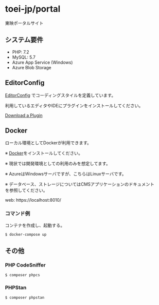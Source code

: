 # toei-jp/portal

東映ポータルサイト

## システム要件

- PHP: 7.2
- MySQL: 5.7
- Azure App Service (Windows)
- Azure Blob Storage

## EditorConfig

[EditorConfig](https://editorconfig.org/) でコーディングスタイルを定義しています。

利用しているエディタやIDEにプラグインをインストールしてください。

[Download a Plugin](https://editorconfig.org/#download)

## Docker

ローカル環境としてDockerが利用できます。

※ [Docker](https://www.docker.com/)をインストールしてください。

※ 現状では開発環境としての利用のみを想定してます。

※ AzureはWindowsサーバですが、こちらはLinuxサーバです。

※ データベース、ストレージについてはCMSアプリケーションのドキュメントを参照してください。

web: https://localhost:8010/

### コマンド例

コンテナを作成し、起動する。

```sh
$ docker-compose up
```

## その他

### PHP CodeSniffer

```sh
$ composer phpcs
```

### PHPStan

```sh
$ composer phpstan
```
